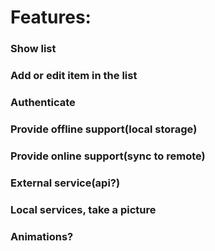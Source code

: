 # Features:
### Show list
### Add or edit item in the list
### Authenticate
### Provide offline support(local storage)
### Provide online support(sync to remote)
### External service(api?)
### Local services, take a picture 
### Animations?